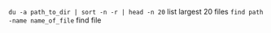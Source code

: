 `du -a path_to_dir | sort -n -r | head -n 20` list largest 20 files
`find path -name name_of_file` find file